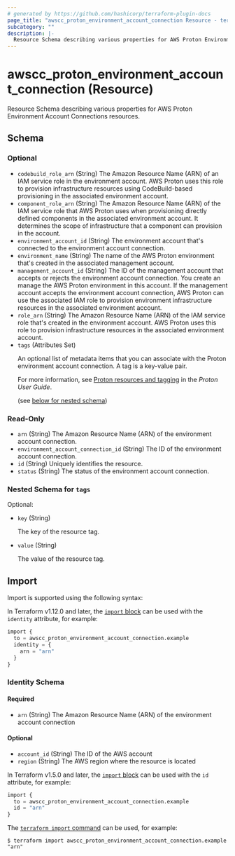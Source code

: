 ```yaml
---
# generated by https://github.com/hashicorp/terraform-plugin-docs
page_title: "awscc_proton_environment_account_connection Resource - terraform-provider-awscc"
subcategory: ""
description: |-
  Resource Schema describing various properties for AWS Proton Environment Account Connections resources.
---
```


# awscc_proton_environment_account_connection (Resource)

Resource Schema describing various properties for AWS Proton Environment Account Connections resources.



<!-- schema generated by tfplugindocs -->
## Schema

### Optional

- `codebuild_role_arn` (String) The Amazon Resource Name (ARN) of an IAM service role in the environment account. AWS Proton uses this role to provision infrastructure resources using CodeBuild-based provisioning in the associated environment account.
- `component_role_arn` (String) The Amazon Resource Name (ARN) of the IAM service role that AWS Proton uses when provisioning directly defined components in the associated environment account. It determines the scope of infrastructure that a component can provision in the account.
- `environment_account_id` (String) The environment account that's connected to the environment account connection.
- `environment_name` (String) The name of the AWS Proton environment that's created in the associated management account.
- `management_account_id` (String) The ID of the management account that accepts or rejects the environment account connection. You create an manage the AWS Proton environment in this account. If the management account accepts the environment account connection, AWS Proton can use the associated IAM role to provision environment infrastructure resources in the associated environment account.
- `role_arn` (String) The Amazon Resource Name (ARN) of the IAM service role that's created in the environment account. AWS Proton uses this role to provision infrastructure resources in the associated environment account.
- `tags` (Attributes Set) <p>An optional list of metadata items that you can associate with the Proton environment account connection. A tag is a key-value pair.</p>
         <p>For more information, see <a href="https://docs.aws.amazon.com/proton/latest/userguide/resources.html">Proton resources and tagging</a> in the
        <i>Proton User Guide</i>.</p> (see [below for nested schema](#nestedatt--tags))

### Read-Only

- `arn` (String) The Amazon Resource Name (ARN) of the environment account connection.
- `environment_account_connection_id` (String) The ID of the environment account connection.
- `id` (String) Uniquely identifies the resource.
- `status` (String) The status of the environment account connection.

<a id="nestedatt--tags"></a>
### Nested Schema for `tags`

Optional:

- `key` (String) <p>The key of the resource tag.</p>
- `value` (String) <p>The value of the resource tag.</p>

## Import

Import is supported using the following syntax:

In Terraform v1.12.0 and later, the [`import` block](https://developer.hashicorp.com/terraform/language/import) can be used with the `identity` attribute, for example:

```terraform
import {
  to = awscc_proton_environment_account_connection.example
  identity = {
    arn = "arn"
  }
}
```

<!-- schema generated by tfplugindocs -->
### Identity Schema

#### Required

- `arn` (String) The Amazon Resource Name (ARN) of the environment account connection

#### Optional

- `account_id` (String) The ID of the AWS account
- `region` (String) The AWS region where the resource is located

In Terraform v1.5.0 and later, the [`import` block](https://developer.hashicorp.com/terraform/language/import) can be used with the `id` attribute, for example:

```terraform
import {
  to = awscc_proton_environment_account_connection.example
  id = "arn"
}
```

The [`terraform import` command](https://developer.hashicorp.com/terraform/cli/commands/import) can be used, for example:

```shell
$ terraform import awscc_proton_environment_account_connection.example "arn"
```
